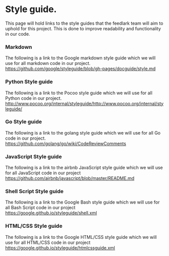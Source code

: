 # Style guide.
This page will hold links to the style guides that the feedlark team will aim to uphold for this project. This is done to improve readability and functionality in our code.

### Markdown
The following is a link to the Google markdown style guide which we will use for all markdown code in our project.
https://github.com/google/styleguide/blob/gh-pages/docguide/style.md

### Python Style guide
The following is a link to the Pocoo style guide which we will use for all Python code in our project.
http://www.pocoo.org/internal/styleguide/http://www.pocoo.org/internal/styleguide/

### Go Style guide
The following is a link to the golang style guide which we will use for all Go code in our project.
https://github.com/golang/go/wiki/CodeReviewComments

### JavaScript Style guide
The following is a link to the airbnb JavaScript style guide which we will use for all JavaScript code in our project
https://github.com/airbnb/javascript/blob/master/README.md

### Shell Script Style guide
The following is a link to the Google Bash style guide which we will use for all Bash Script code in our project
https://google.github.io/styleguide/shell.xml

### HTML/CSS Style guide
The following is a link to the Google HTML/CSS style guide which we will use for all HTML/CSS code in our project
https://google.github.io/styleguide/htmlcssguide.xml
